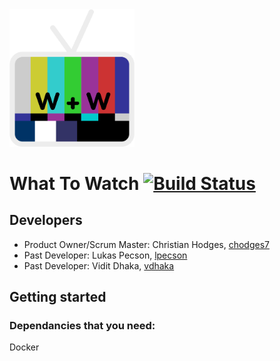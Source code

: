 <img src="LogoColor.png" alt="logo" width="200">

# What To Watch [![Build Status](https://travis-ci.com/chodges7/What-to-Watch.svg?branch=main)](https://travis-ci.com/chodges7/What-to-Watch)

## Developers
* Product Owner/Scrum Master: Christian Hodges, [chodges7](https://github.com/chodges7)
* Past Developer: Lukas Pecson, [lpecson](https://github.com/lpecson)
* Past Developer: Vidit Dhaka, [vdhaka](https://github.com/vdhaka)

## Getting started
### Dependancies that you need:
Docker

<!-- ### How to get it running on your own machine
* First you need to make a virtual enviornment (venv) to run python  
```python3 -m venv ./```
* Next, boot up the virtual enviornment by running the command  
Mac: ```source bin/activate```  
Windows: ```source bin/activate```  
* then install the requirements for the project  
Mac:```pip install -r requirements.txt```  
Windows:```py -m pip install -r requirements.txt```  
* there also might be some migrations that need to happen in the database so run this command  
Mac: ```python3 manage.py migrate```  
Windows: ```py manage.py migrate```  
* finally, boot up the local server  
Mac: ```python3 manage.py runserver```  
Windows: ```py manage.py runserver```

The website should be avalible on the local host website [http://127.0.0.1:8000](http://127.0.0.1:8000) -->
